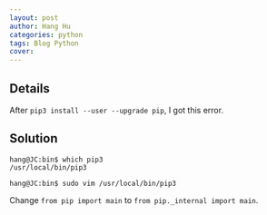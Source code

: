 ```yaml
---
layout: post
author: Hang Hu
categories: python
tags: Blog Python 
cover: 
---
```

## Details

After `pip3 install --user --upgrade pip`, I got this error.

## Solution

```
hang@JC:bin$ which pip3
/usr/local/bin/pip3

hang@JC:bin$ sudo vim /usr/local/bin/pip3
```


Change `from pip import main` to `from pip._internal import main`.
